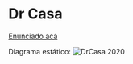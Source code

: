 # Dr Casa

[Enunciado acá](https://docs.google.com/document/d/e/2PACX-1vSKis9EsyUj2c6qMv_NbJYcFs4Mi9RXZQYYSparlzLspuFMt3v0LpjVXXOGctdqqNTXOT5PcStNpjjz/pub)

Diagrama estático:
![DrCasa 2020](https://user-images.githubusercontent.com/26531337/94631845-512ea880-029f-11eb-8abb-8517f4b3375c.png)

